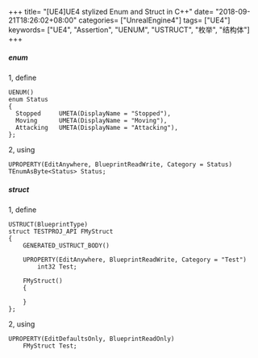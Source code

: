 +++
title= "[UE4]UE4 stylized Enum and Struct in C++"
date= "2018-09-21T18:26:02+08:00"
categories= ["UnrealEngine4"]
tags= ["UE4"]
keywords= ["UE4", "Assertion", "UENUM", "USTRUCT", "枚举", "结构体"]
+++

##### enum

1, define

    UENUM()
    enum Status
    {
      Stopped     UMETA(DisplayName = "Stopped"),
      Moving      UMETA(DisplayName = "Moving"),
      Attacking   UMETA(DisplayName = "Attacking"),
    };

2, using

    UPROPERTY(EditAnywhere, BlueprintReadWrite, Category = Status)
    TEnumAsByte<Status> Status;
    
##### struct

1, define

    USTRUCT(BlueprintType)
    struct TESTPROJ_API FMyStruct
    {
        GENERATED_USTRUCT_BODY()

        UPROPERTY(EditAnywhere, BlueprintReadWrite, Category = "Test")
            int32 Test;

        FMyStruct()
        {

        }
    };
    
2, using

    UPROPERTY(EditDefaultsOnly, BlueprintReadOnly)
        FMyStruct Test;

    